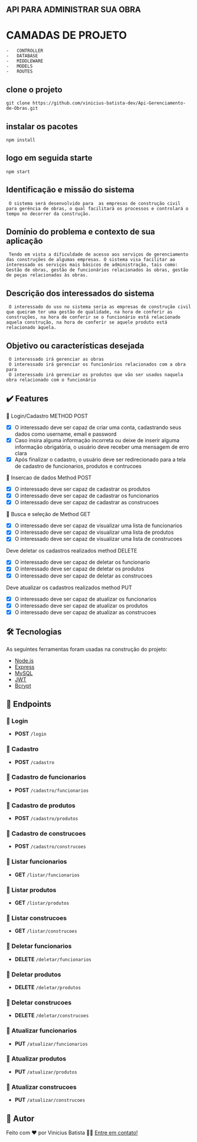 ## API PARA ADMINISTRAR SUA OBRA

# CAMADAS DE PROJETO

    -   CONTROLLER
    -   DATABASE
    -   MIDDLEWARE
    -   MODELS
    -   ROUTES

## clone o projeto

    git clone https://github.com/vinicius-batista-dev/Api-Gerenciamento-de-Obras.git

## instalar os pacotes

    npm install

## logo em seguida starte

    npm start

## Identificação e missão do sistema

     O sistema será desenvolvido para  as empresas de construção civil  para gerência de obras, o qual facilitará os processos e controlará o tempo no decorrer da construção.

## Domínio do problema e contexto de sua aplicação

     Tendo em vista a dificuldade de acesso aos serviços de gerenciamento das construções de algumas empresas. O sistema visa facilitar ao interessado os serviços mais básicos de administração, tais como: Gestão de obras, gestão de funcionários relacionados às obras, gestão de peças relacionadas às obras.

## Descrição dos interessados do sistema

     O interessado do uso no sistema seria as empresas de construção civil que queiram ter uma gestão de qualidade, na hora de conferir as construções, na hora de conferir se o funcionário está relacionado aquela construção, na hora de conferir se aquele produto está relacionado àquela.

## Objetivo ou características desejada

     O interessado irá gerenciar as obras
     O interessado irá gerenciar os funcionários relacionados com a obra para
     O interessado irá gerenciar os produtos que vão ser usados naquela obra relacionado com o funcionário

<h2 id="features">✔️ Features</h2>

👤 Login/Cadastro METHOD POST

- [x] O interessado deve ser capaz de criar uma conta, cadastrando seus dados como username, email e password
- [x] Caso insira alguma informação incorreta ou deixe de inserir alguma informação obrigatória, o usuário deve receber uma mensagem de erro clara
- [x] Após finalizar o cadastro, o usuário deve ser redirecionado para a tela de cadastro de funcionarios, produtos e contrucoes

🔎 Insercao de dados Method POST

- [x] O interessado deve ser capaz de cadastrar os produtos
- [x] O interessado deve ser capaz de cadastrar os funcionarios
- [x] O interessado deve ser capaz de cadastrar as construcoes

🔎 Busca e seleção de Method GET

- [x] O interessado deve ser capaz de visualizar uma lista de funcionarios
- [x] O interessado deve ser capaz de visualizar uma lista de produtos
- [x] O interessado deve ser capaz de visualizar uma lista de construcoes

Deve deletar os cadastros realizados method DELETE

- [x] O interessado deve ser capaz de deletar os funcionario
- [x] O interessado deve ser capaz de deletar os produtos
- [x] O interessado deve ser capaz de deletar as construcoes

Deve atualizar os cadastros realizados method PUT

- [x] O interessado deve ser capaz de atualizar os funcionarios
- [x] O interessado deve ser capaz de atualizar os produtos
- [x] O interessado deve ser capaz de atualizar as construcoes

<h2 id="tecnologias">🛠 Tecnologias</h2>

As seguintes ferramentas foram usadas na construção do projeto:

- [Node.js](https://nodejs.org/en/)
- [Express](https://expressjs.com/pt-br/)
- [MySQL](https://www.mysql.com/)
- [JWT](https://jwt.io/)
- [Bcrypt](https://www.npmjs.com/package/bcrypt)

<h2 id="endpoints">🚀 Endpoints</h2>

<h3>🔑 Login</h3>

- **POST** `/login`

<h3>🔑 Cadastro</h3>

- **POST** `/cadastro`

<h3>🔑 Cadastro de funcionarios</h3>

- **POST** `/cadastro/funcionarios`

<h3>🔑 Cadastro de produtos</h3>

- **POST** `/cadastro/produtos`

<h3>🔑 Cadastro de construcoes</h3>

- **POST** `/cadastro/construcoes`

<h3>🔑 Listar funcionarios</h3>

- **GET** `/listar/funcionarios`

<h3>🔑 Listar produtos</h3>

- **GET** `/listar/produtos`

<h3>🔑 Listar construcoes</h3>

- **GET** `/listar/construcoes`

<h3>🔑 Deletar funcionarios</h3>

- **DELETE** `/deletar/funcionarios`

<h3>🔑 Deletar produtos</h3>

- **DELETE** `/deletar/produtos`

<h3>🔑 Deletar construcoes</h3>

- **DELETE** `/deletar/construcoes`

<h3>🔑 Atualizar funcionarios</h3>

- **PUT** `/atualizar/funcionarios`

<h3>🔑 Atualizar produtos</h3>

- **PUT** `/atualizar/produtos`

<h3>🔑 Atualizar construcoes</h3>

- **PUT** `/atualizar/construcoes`

<h2 id="autor">🦸 Autor</h2>

Feito com ❤️ por Vinicius Batista 👋🏽 [Entre em contato!](https://www.linkedin.com/in/vinicius-batista-braz-82b260192)
